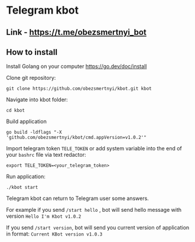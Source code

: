 # Telegram kbot 
## Link - https://t.me/obezsmertnyi_bot

## How to install
Install Golang on your computer https://go.dev/doc/install 

Clone git repository:
```
git clone https://github.com/obezsmertnyi/kbot.git kbot
```
Navigate into kbot folder:
```
cd kbot
```
Build application
```
go build -ldflags "-X 'github.com/obezsmertnyi/kbot/cmd.appVersion=v1.0.2'"
```
Import telegram token ```TELE_TOKEN``` or add system variable into the end of your ```bashrc``` file via text redactor:
```
export TELE_TOKEN=<your_telegram_token>
```
Run application:
```
./kbot start
```

Telegram kbot can return to Telegram user some answers.

For example if you send ```/start hello``` , bot will send hello message with version ```Hello I'm Kbot v1.0.2```

If you send ```/start version```, bot will send you current version of application in format: ```Current KBot version v1.0.3```
